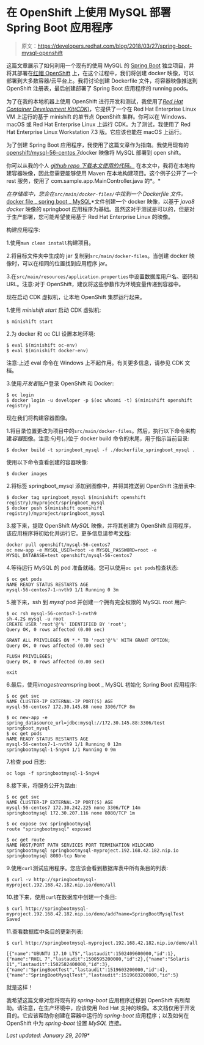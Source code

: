 # 在 OpenShift 上使用 MySQL 部署 Spring Boot 应用程序

> 原文：<https://developers.redhat.com/blog/2018/03/27/spring-boot-mysql-openshift>

这篇文章展示了如何利用一个现有的使用 MySQL 的 [Spring Boot](http://projects.spring.io/spring-boot/) 独立项目，并将其部署在[红帽 OpenShift](https://developers.redhat.com/products/openshift/overview/) 上，在这个过程中，我们将创建 docker 映像，可以部署到大多数容器/云平台上。我将讨论创建 Dockerfile 文件，将容器映像推送到 OpenShift 注册表，最后创建部署了 Spring Boot 应用程序的 running pods。

为了在我的本地机器上使用 OpenShift 进行开发和测试，我使用了[*Red Hat Container Development Kit(CDK)*](https://developers.redhat.com/products/cdk/overview/)，它提供了一个在 Red Hat Enterprise Linux VM 上运行的基于 minishift 的单节点 OpenShift 集群。你可以在 Windows、macOS 或 Red Hat Enterprise Linux 上运行 CDK。为了测试，我使用了 Red Hat Enterprise Linux Workstation 7.3 版。它应该也能在 macOS 上运行。

为了创建 Spring Boot 应用程序，我使用了这篇文章作为指南。我使用现有的[openshift/mysql-56-centos 7](https://docs.openshift.com/container-platform/3.3/using_images/db_images/mysql.html)docker 映像将 MySQL 部署到 open shift。

你可以从我的个人 *[github repo 下载本文使用的代码。](https://github.com/1984shekhar/POC/tree/master/mysql-springboot-docker-openshift)* 在本文中，我将在本地构建容器映像，因此您需要能够使用 Maven 在本地构建项目。这个例子公开了一个 rest 服务，使用了 com.sample.app.MainController.java 的*。*

 *在存储库中，您会在`src/main/docker-files/`中找到一个 Dockerfile 文件。*[docker file _ spring boot _ MySQL](https://github.com/1984shekhar/POC/blob/master/mysql-springboot-docker-openshift/src/main/docker-files/dockerfile_springboot_mysql)*文件创建一个 docker 映像，以基于 *java8* *docker* 映像的 springboot 应用程序为基础。虽然这对于测试是可以的，但是对于生产部署，您可能希望使用基于 Red Hat Enterprise Linux 的映像。

构建应用程序:

1.使用`mvn clean install`构建项目。

2.将目标文件夹中生成的 jar 复制到`src/main/docker-files`。当创建 docker 映像时，可以在相同的位置找到应用程序 jar。

3.在`src/main/resources/application.properties`中设置数据库用户名、密码和 URL。注意:对于 OpenShift，建议将这些参数作为环境变量传递到容器中。

现在启动 CDK 虚拟机，让本地 OpenShift 集群运行起来。

1.使用 *minishift start* 启动 CDK 虚拟机:

```
$ minishift start
```

2.为 docker 和 oc CLI 设置本地环境:

```
$ eval $(minishift oc-env) 
$ eval $(minishift docker-env)
```

注意:上述 eval 命令在 Windows 上不起作用。有关更多信息，请参见 CDK 文档。

3.使用*开发者*账户登录 OpenShift 和 Docker:

```
$ oc login
$ docker login -u developer -p $(oc whoami -t) $(minishift openshift registry)
```

现在我们将构建容器图像。

1.将目录位置更改为项目中的`src/main/docker-files`。然后，执行以下命令来构建*容器*图像。注意:句号(。)位于 docker build 命令的末尾，用于指示当前目录:

```
$ docker build -t springboot_mysql -f ./dockerfile_springboot_mysql .
```

使用以下命令查看创建的容器映像:

```
$ docker images
```

2.将标签 springboot_mysql 添加到图像中，并将其推送到 OpenShift 注册表中:

```
$ docker tag springboot_mysql $(minishift openshift registry)/myproject/springboot_mysql
$ docker push $(minishift openshift registry)/myproject/springboot_mysql
```

3.接下来，提取 OpenShift *MySQL* 映像，并将其创建为 OpenShift 应用程序，该应用程序将初始化并运行它。更多信息请参考[文档](https://docs.openshift.com/container-platform/3.3/using_images/db_images/mysql.html):

```
docker pull openshift/mysql-56-centos7
oc new-app -e MYSQL_USER=root -e MYSQL_PASSWORD=root -e MYSQL_DATABASE=test openshift/mysql-56-centos7
```

4.等待运行 MySQL 的 pod 准备就绪。您可以使用`oc get pods`检查状态:

```
$ oc get pods
NAME READY STATUS RESTARTS AGE 
mysql-56-centos7-1-nvth9 1/1 Running 0 3m
```

5.接下来，ssh 到 *mysql* pod 并创建一个拥有完全权限的 MySQL root 用户:

```
$ oc rsh mysql-56-centos7-1-nvth9
sh-4.2$ mysql -u root
CREATE USER 'root'@'%' IDENTIFIED BY 'root';
Query OK, 0 rows affected (0.00 sec)

GRANT ALL PRIVILEGES ON *.* TO 'root'@'%' WITH GRANT OPTION;
Query OK, 0 rows affected (0.00 sec)

FLUSH PRIVILEGES;
Query OK, 0 rows affected (0.00 sec)

exit
```

6.最后，使用*imagestream*spring boot _ MySQL 初始化 Spring Boot 应用程序:

```
$ oc get svc
NAME CLUSTER-IP EXTERNAL-IP PORT(S) AGE
mysql-56-centos7 172.30.145.88 none 3306/TCP 8m

$ oc new-app -e spring_datasource_url=jdbc:mysql://172.30.145.88:3306/test springboot_mysql
$ oc get pods
NAME READY STATUS RESTARTS AGE
mysql-56-centos7-1-nvth9 1/1 Running 0 12m
springbootmysql-1-5ngv4 1/1 Running 0 9m
```

7.检查 pod 日志:

```
oc logs -f springbootmysql-1-5ngv4
```

8.接下来，将服务公开为路由:

```
$ oc get svc
NAME CLUSTER-IP EXTERNAL-IP PORT(S) AGE
mysql-56-centos7 172.30.242.225 none 3306/TCP 14m
springbootmysql 172.30.207.116 none 8080/TCP 1m

$ oc expose svc springbootmysql
route "springbootmysql" exposed

$ oc get route
NAME HOST/PORT PATH SERVICES PORT TERMINATION WILDCARD
springbootmysql springbootmysql-myproject.192.168.42.182.nip.io springbootmysql 8080-tcp None
```

9.使用`curl`测试应用程序。您应该会看到数据库表中所有条目的列表:

```
$ curl -v http://springbootmysql-myproject.192.168.42.182.nip.io/demo/all
```

10.接下来，使用`curl`在数据库中创建一个条目:

```
$ curl http://springbootmysql-myproject.192.168.42.182.nip.io/demo/add?name=SpringBootMysqlTest
Saved
```

11.查看数据库中条目的更新列表:

```
$ curl http://springbootmysql-myproject.192.168.42.182.nip.io/demo/all

[{"name":"UBUNTU 17.10 LTS","lastaudit":1502409600000,"id":1},{"name":"RHEL 7","lastaudit":1500595200000,"id":2},{"name":"Solaris 11","lastaudit":1502582400000,"id":3},{"name":"SpringBootTest","lastaudit":1519603200000,"id":4},{"name":"SpringBootMysqlTest","lastaudit":1519603200000,"id":5}
```

就是这样！

我希望这篇文章对您将现有的 *spring-boot* 应用程序迁移到 OpenShift 有所帮助。请注意，在生产环境中，应该使用 Red Hat 支持的映像。本文档仅用于开发目的。它应该帮助你创建在容器中运行的 *spring-boot* 应用程序；以及如何在 OpenShift 中为 *spring-boot* 设置 *MySQL* 连接。

*Last updated: January 29, 2019**